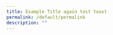 ```yaml
---
title: Example Title again test toast
permalink: /default/permalink
description: ""
---
```


























